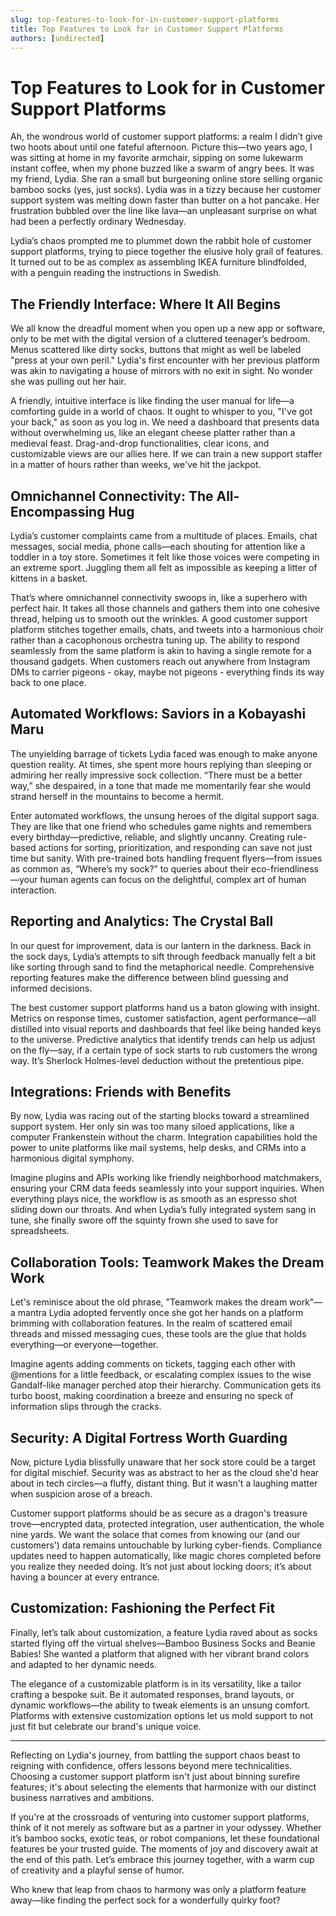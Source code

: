 ```yaml
---
slug: top-features-to-look-for-in-customer-support-platforms
title: Top Features to Look for in Customer Support Platforms
authors: [undirected]
---
```



# Top Features to Look for in Customer Support Platforms

Ah, the wondrous world of customer support platforms: a realm I didn’t give two hoots about until one fateful afternoon. Picture this—two years ago, I was sitting at home in my favorite armchair, sipping on some lukewarm instant coffee, when my phone buzzed like a swarm of angry bees. It was my friend, Lydia. She ran a small but burgeoning online store selling organic bamboo socks (yes, just socks). Lydia was in a tizzy because her customer support system was melting down faster than butter on a hot pancake. Her frustration bubbled over the line like lava—an unpleasant surprise on what had been a perfectly ordinary Wednesday.

Lydia’s chaos prompted me to plummet down the rabbit hole of customer support platforms, trying to piece together the elusive holy grail of features. It turned out to be as complex as assembling IKEA furniture blindfolded, with a penguin reading the instructions in Swedish. 

## The Friendly Interface: Where It All Begins

We all know the dreadful moment when you open up a new app or software, only to be met with the digital version of a cluttered teenager’s bedroom. Menus scattered like dirty socks, buttons that might as well be labeled "press at your own peril." Lydia's first encounter with her previous platform was akin to navigating a house of mirrors with no exit in sight. No wonder she was pulling out her hair. 

A friendly, intuitive interface is like finding the user manual for life—a comforting guide in a world of chaos. It ought to whisper to you, "I've got your back," as soon as you log in. We need a dashboard that presents data without overwhelming us, like an elegant cheese platter rather than a medieval feast. Drag-and-drop functionalities, clear icons, and customizable views are our allies here. If we can train a new support staffer in a matter of hours rather than weeks, we've hit the jackpot.

## Omnichannel Connectivity: The All-Encompassing Hug

Lydia’s customer complaints came from a multitude of places. Emails, chat messages, social media, phone calls—each shouting for attention like a toddler in a toy store. Sometimes it felt like those voices were competing in an extreme sport. Juggling them all felt as impossible as keeping a litter of kittens in a basket. 

That’s where omnichannel connectivity swoops in, like a superhero with perfect hair. It takes all those channels and gathers them into one cohesive thread, helping us to smooth out the wrinkles. A good customer support platform stitches together emails, chats, and tweets into a harmonious choir rather than a cacophonous orchestra tuning up. The ability to respond seamlessly from the same platform is akin to having a single remote for a thousand gadgets. When customers reach out anywhere from Instagram DMs to carrier pigeons - okay, maybe not pigeons - everything finds its way back to one place.

## Automated Workflows: Saviors in a Kobayashi Maru

The unyielding barrage of tickets Lydia faced was enough to make anyone question reality. At times, she spent more hours replying than sleeping or admiring her really impressive sock collection. “There must be a better way,” she despaired, in a tone that made me momentarily fear she would strand herself in the mountains to become a hermit.

Enter automated workflows, the unsung heroes of the digital support saga. They are like that one friend who schedules game nights and remembers every birthday—predictive, reliable, and slightly uncanny. Creating rule-based actions for sorting, prioritization, and responding can save not just time but sanity. With pre-trained bots handling frequent flyers—from issues as common as, “Where’s my sock?” to queries about their eco-friendliness—your human agents can focus on the delightful, complex art of human interaction.

## Reporting and Analytics: The Crystal Ball

In our quest for improvement, data is our lantern in the darkness. Back in the sock days, Lydia’s attempts to sift through feedback manually felt a bit like sorting through sand to find the metaphorical needle. Comprehensive reporting features make the difference between blind guessing and informed decisions. 

The best customer support platforms hand us a baton glowing with insight. Metrics on response times, customer satisfaction, agent performance—all distilled into visual reports and dashboards that feel like being handed keys to the universe. Predictive analytics that identify trends can help us adjust on the fly—say, if a certain type of sock starts to rub customers the wrong way. It’s Sherlock Holmes-level deduction without the pretentious pipe.

## Integrations: Friends with Benefits

By now, Lydia was racing out of the starting blocks toward a streamlined support system. Her only sin was too many siloed applications, like a computer Frankenstein without the charm. Integration capabilities hold the power to unite platforms like mail systems, help desks, and CRMs into a harmonious digital symphony.

Imagine plugins and APIs working like friendly neighborhood matchmakers, ensuring your CRM data feeds seamlessly into your support inquiries. When everything plays nice, the workflow is as smooth as an espresso shot sliding down our throats. And when Lydia’s fully integrated system sang in tune, she finally swore off the squinty frown she used to save for spreadsheets.

## Collaboration Tools: Teamwork Makes the Dream Work

Let's reminisce about the old phrase, "Teamwork makes the dream work"—a mantra Lydia adopted fervently once she got her hands on a platform brimming with collaboration features. In the realm of scattered email threads and missed messaging cues, these tools are the glue that holds everything—or everyone—together.

Imagine agents adding comments on tickets, tagging each other with @mentions for a little feedback, or escalating complex issues to the wise Gandalf-like manager perched atop their hierarchy. Communication gets its turbo boost, making coordination a breeze and ensuring no speck of information slips through the cracks.

## Security: A Digital Fortress Worth Guarding

Now, picture Lydia blissfully unaware that her sock store could be a target for digital mischief. Security was as abstract to her as the cloud she'd hear about in tech circles—a fluffy, distant thing. But it wasn't a laughing matter when suspicion arose of a breach.

Customer support platforms should be as secure as a dragon's treasure trove—encrypted data, protected integration, user authentication, the whole nine yards. We want the solace that comes from knowing our (and our customers') data remains untouchable by lurking cyber-fiends. Compliance updates need to happen automatically, like magic chores completed before you realize they needed doing. It’s not just about locking doors; it’s about having a bouncer at every entrance.

## Customization: Fashioning the Perfect Fit

Finally, let’s talk about customization, a feature Lydia raved about as socks started flying off the virtual shelves—Bamboo Business Socks and Beanie Babies! She wanted a platform that aligned with her vibrant brand colors and adapted to her dynamic needs. 

The elegance of a customizable platform is in its versatility, like a tailor crafting a bespoke suit. Be it automated responses, brand layouts, or dynamic workflows—the ability to tweak elements is an unsung comfort. Platforms with extensive customization options let us mold support to not just fit but celebrate our brand's unique voice.

---

Reflecting on Lydia's journey, from battling the support chaos beast to reigning with confidence, offers lessons beyond mere technicalities. Choosing a customer support platform isn't just about binning surefire features; it's about selecting the elements that harmonize with our distinct business narratives and ambitions.

If you're at the crossroads of venturing into customer support platforms, think of it not merely as software but as a partner in your odyssey. Whether it’s bamboo socks, exotic teas, or robot companions, let these foundational features be your trusted guide. The moments of joy and discovery await at the end of this path. Let’s embrace this journey together, with a warm cup of creativity and a playful sense of humor. 

Who knew that leap from chaos to harmony was only a platform feature away—like finding the perfect sock for a wonderfully quirky foot?